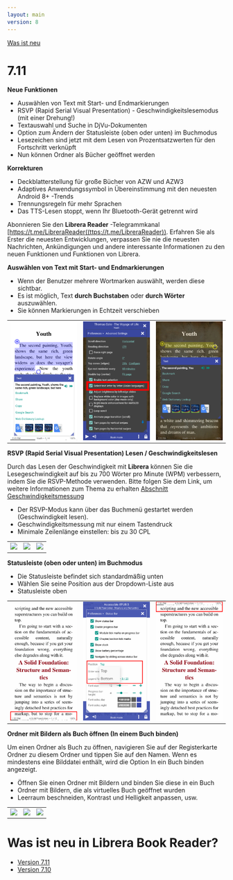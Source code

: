 ```yaml
---
layout: main
version: 8
---
```

[Was ist neu](/wiki/what-is-new/de)

# 7.11

**Neue Funktionen**

* Auswählen von Text mit Start- und Endmarkierungen
* RSVP (Rapid Serial Visual Presentation) - Geschwindigkeitslesemodus (mit einer Drehung!)
* Textauswahl und Suche in DjVu-Dokumenten
* Option zum Ändern der Statusleiste (oben oder unten) im Buchmodus
* Lesezeichen sind jetzt mit dem Lesen von Prozentsatzwerten für den Fortschritt verknüpft
* Nun können Ordner als Bücher geöffnet werden

**Korrekturen**

* Deckblatterstellung für große Bücher von AZW und AZW3
* Adaptives Anwendungssymbol in Übereinstimmung mit den neuesten Android 8+ -Trends
* Trennungsregeln für mehr Sprachen
* Das TTS-Lesen stoppt, wenn Ihr Bluetooth-Gerät getrennt wird

Abonnieren Sie den **Librera Reader** -Telegrammkanal [https://t.me/LibreraReader((ttps://t.me/LibreraReader)). Erfahren Sie als Erster die neuesten Entwicklungen, verpassen Sie nie die neuesten Nachrichten, Ankündigungen und andere interessante Informationen zu den neuen Funktionen und Funktionen von Librera.

**Auswählen von Text mit Start- und Endmarkierungen**

* Wenn der Benutzer mehrere Wortmarken auswählt, werden diese sichtbar.
* Es ist möglich, Text **durch Buchstaben** oder **durch Wörter** auszuwählen.
* Sie können Markierungen in Echtzeit verschieben

||||
|-|-|-|
|![](4.png)|![](5.png)|![](6.png)|


**RSVP (Rapid Serial Visual Presentation) Lesen / Geschwindigkeitslesen**

Durch das Lesen der Geschwindigkeit mit **Librera** können Sie die Lesegeschwindigkeit auf bis zu 700 Wörter pro Minute (WPM) verbessern, indem Sie die RSVP-Methode verwenden.
Bitte folgen Sie dem Link, um weitere Informationen zum Thema zu erhalten [Abschnitt Geschwindigkeitsmessung](/wiki/manual/Rapid-Serial-Visual-Presentation/de)


* Der RSVP-Modus kann über das Buchmenü gestartet werden (Geschwindigkeit lesen).
* Geschwindigkeitsmessung mit nur einem Tastendruck
* Minimale Zeilenlänge einstellen: bis zu 30 CPL

||||
|-|-|-|
|![](/wiki/manual/Rapid-Serial-Visual-Presentation/1.png)|![](/wiki/manual/Rapid-Serial-Visual-Presentation/2.png)|![](/wiki/manual/Rapid-Serial-Visual-Presentation/3.png)|

**Statusleiste (oben oder unten) im Buchmodus**

* Die Statusleiste befindet sich standardmäßig unten
* Wählen Sie seine Position aus der Dropdown-Liste aus
* Statusleiste oben

||||
|-|-|-|
|![](1.png)|![](2.png)|![](3.png)|


**Ordner mit Bildern als Buch öffnen (In einem Buch binden)**

Um einen Ordner als Buch zu öffnen, navigieren Sie auf der Registerkarte Ordner zu diesem Ordner und tippen Sie auf den Namen. Wenn es mindestens eine Bilddatei enthält, wird die Option In ein Buch binden angezeigt.


* Öffnen Sie einen Ordner mit Bildern und binden Sie diese in ein Buch
* Ordner mit Bildern, die als virtuelles Buch geöffnet wurden
* Leerraum beschneiden, Kontrast und Helligkeit anpassen, usw.

||||
|-|-|-|
|![](/wiki/manual/Open-Folder-With-Images-As-A-Book/1.png)|![](/wiki/manual/Open-Folder-With-Images-As-A-Book/2.png)|![](/wiki/manual/Open-Folder-With-Images-As-A-Book/3.png)|


# Was ist neu in Librera Book Reader?

* [Version 7.11](/wiki/what-is-new/7.11/de)
* [Version 7.10](/wiki/what-is-new/7.10/de)


